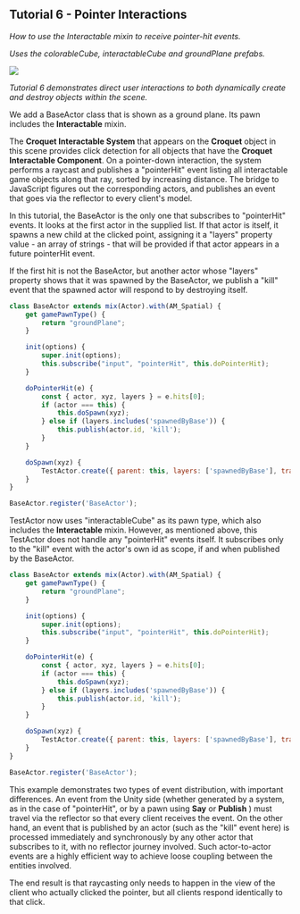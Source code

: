 ## Tutorial 6 - Pointer Interactions
*How to use the Interactable mixin to receive pointer-hit events.*

*Uses the colorableCube, interactableCube and groundPlane prefabs.*

![](images/image15.gif)

*Tutorial 6 demonstrates direct user interactions to both dynamically create and destroy objects within the scene.*

We add a BaseActor class that is shown as a ground plane. Its pawn includes the **Interactable** mixin.

The **Croquet Interactable System** that appears on the **Croquet** object in this scene provides click detection for all objects that have the **Croquet Interactable Component**. On a pointer-down interaction, the system performs a raycast and publishes a "pointerHit" event listing all interactable game objects along that ray, sorted by increasing distance. The bridge to JavaScript figures out the corresponding actors, and publishes an event that goes via the reflector to every client's model.

In this tutorial, the BaseActor is the only one that subscribes to "pointerHit" events. It looks at the first actor in the supplied list. If that actor is itself, it spawns a new child at the clicked point, assigning it a "layers" property value - an array of strings - that will be provided if that actor appears in a future pointerHit event.

If the first hit is not the BaseActor, but another actor whose "layers" property shows that it was spawned by the BaseActor, we publish a "kill" event that the spawned actor will respond to by destroying itself.

```js
class BaseActor extends mix(Actor).with(AM_Spatial) {
    get gamePawnType() {
        return "groundPlane";
    }

    init(options) {
        super.init(options);
        this.subscribe("input", "pointerHit", this.doPointerHit);
    }

    doPointerHit(e) {
        const { actor, xyz, layers } = e.hits[0];
        if (actor === this) {
            this.doSpawn(xyz);
        } else if (layers.includes('spawnedByBase')) {
            this.publish(actor.id, 'kill');
        }
    }

    doSpawn(xyz) {
        TestActor.create({ parent: this, layers: ['spawnedByBase'], translation: xyz });
    }
}

BaseActor.register('BaseActor');
```

TestActor now uses "interactableCube" as its pawn type, which also includes the **Interactable** mixin. However, as mentioned above, this TestActor does not handle any "pointerHit" events itself. It subscribes only to the "kill" event with the actor's own id as scope, if and when published by the BaseActor.

```js
class BaseActor extends mix(Actor).with(AM_Spatial) {
    get gamePawnType() {
        return "groundPlane";
    }

    init(options) {
        super.init(options);
        this.subscribe("input", "pointerHit", this.doPointerHit);
    }

    doPointerHit(e) {
        const { actor, xyz, layers } = e.hits[0];
        if (actor === this) {
            this.doSpawn(xyz);
        } else if (layers.includes('spawnedByBase')) {
            this.publish(actor.id, 'kill');
        }
    }

    doSpawn(xyz) {
        TestActor.create({ parent: this, layers: ['spawnedByBase'], translation: xyz });
    }
}

BaseActor.register('BaseActor');
```

This example demonstrates two types of event distribution, with important differences. An event from the Unity side (whether generated by a system, as in the case of "pointerHit", or by a pawn using **Say** or **Publish** ) must travel via the reflector so that every client receives the event. On the other hand, an event that is published by an actor (such as the "kill" event here) is processed immediately and synchronously by any other actor that subscribes to it, with no reflector journey involved. Such actor-to-actor events are a highly efficient way to achieve loose coupling between the entities involved.

The end result is that raycasting only needs to happen in the view of the client who actually clicked the pointer, but all clients respond identically to that click.